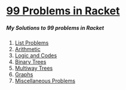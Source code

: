 # [99 Problems in Racket](http://www.ic.unicamp.br/~meidanis/courses/mc336/2006s2/funcional/L-99_Ninety-Nine_Lisp_Problems.html)

##### My Solutions to 99 problems in Racket

1. [List Problems](lists)
2. [Arithmetic]()
3. [Logic and Codes]()
4. [Binary Trees]()
5. [Multiway Trees]()
6. [Graphs]()
7. [Miscellaneous Problems]()

[](https://github.com/shekhargulati/99-problems)
